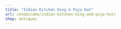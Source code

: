 ```yaml
---
title: "Indian Kitchen King & Puja Hut"
url: /etobicoke/indian-kitchen-king-and-puja-hut/
shop: antiques
---
```


